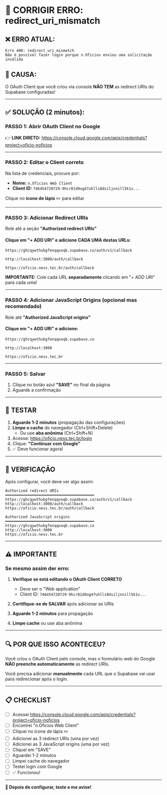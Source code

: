 # 🚨 CORRIGIR ERRO: redirect_uri_mismatch

## ❌ ERRO ATUAL:
```
Erro 400: redirect_uri_mismatch
Não é possível fazer login porque n.Oficios enviou uma solicitação inválida
```

## 🎯 CAUSA:
O OAuth Client que você criou via console **NÃO TEM** as redirect URIs do Supabase configuradas!

---

## ✅ SOLUÇÃO (2 minutos):

### PASSO 1: Abrir OAuth Client no Google

👉 **LINK DIRETO:** https://console.cloud.google.com/apis/credentials?project=oficio-noficios

---

### PASSO 2: Editar o Client correto

Na lista de credenciais, procure por:
- **Nome:** `n.Oficios Web Client`
- **Client ID:** `746454720729-9hcr81d9og47uhlls8dsiljnnill5k1v...`

Clique no **ícone de lápis** ✏️ para editar

---

### PASSO 3: Adicionar Redirect URIs

Role até a seção **"Authorized redirect URIs"**

#### Clique em "+ ADD URI" e adicione CADA UMA destas URLs:

```
https://ghcqywthubgfenqqxoqb.supabase.co/auth/v1/callback
```

```
http://localhost:3000/auth/callback
```

```
https://oficio.ness.tec.br/auth/callback
```

**IMPORTANTE:** Cole cada URL **separadamente** clicando em "+ ADD URI" para cada uma!

---

### PASSO 4: Adicionar JavaScript Origins (opcional mas recomendado)

Role até **"Authorized JavaScript origins"**

#### Clique em "+ ADD URI" e adicione:

```
https://ghcqywthubgfenqqxoqb.supabase.co
```

```
http://localhost:3000
```

```
https://oficio.ness.tec.br
```

---

### PASSO 5: Salvar

1. Clique no botão azul **"SAVE"** no final da página
2. Aguarde a confirmação

---

## 🧪 TESTAR

1. **Aguarde 1-2 minutos** (propagação das configurações)
2. **Limpe o cache** do navegador (Ctrl+Shift+Delete)
   - Ou use **aba anônima** (Ctrl+Shift+N)
3. Acesse: https://oficio.ness.tec.br/login
4. Clique: **"Continuar com Google"**
5. ✅ Deve funcionar agora!

---

## 📸 VERIFICAÇÃO

Após configurar, você deve ver algo assim:

```
Authorized redirect URIs
━━━━━━━━━━━━━━━━━━━━━━━━━━━━━━━━━━━━━━━━
https://ghcqywthubgfenqqxoqb.supabase.co/auth/v1/callback
http://localhost:3000/auth/callback  
https://oficio.ness.tec.br/auth/callback

Authorized JavaScript origins
━━━━━━━━━━━━━━━━━━━━━━━━━━━━━━━━━━━━━━━━
https://ghcqywthubgfenqqxoqb.supabase.co
http://localhost:3000
https://oficio.ness.tec.br
```

---

## ⚠️ IMPORTANTE

### Se mesmo assim der erro:

1. **Verifique se está editando o OAuth Client CORRETO**
   - Deve ser o "Web application"
   - Client ID: `746454720729-9hcr81d9og47uhlls8dsiljnnill5k1v...`

2. **Certifique-se de SALVAR** após adicionar as URIs

3. **Aguarde 1-2 minutos** para propagação

4. **Limpe cache** ou use aba anônima

---

## 🔍 POR QUE ISSO ACONTECEU?

Você criou o OAuth Client pelo console, mas o formulário web do Google **NÃO preenche automaticamente** as redirect URIs.

Você precisa adicionar **manualmente** cada URL que o Supabase vai usar para redirecionar após o login.

---

## 📋 CHECKLIST

- [ ] Acessei https://console.cloud.google.com/apis/credentials?project=oficio-noficios
- [ ] Encontrei "n.Oficios Web Client"
- [ ] Cliquei no ícone de lápis ✏️
- [ ] Adicionei as 3 redirect URIs (uma por vez)
- [ ] Adicionei as 3 JavaScript origins (uma por vez)
- [ ] Cliquei em "SAVE"
- [ ] Aguardei 1-2 minutos
- [ ] Limpei cache do navegador
- [ ] Testei login com Google
- [ ] ✅ Funcionou!

---

**🚀 Depois de configurar, teste e me avise!**

